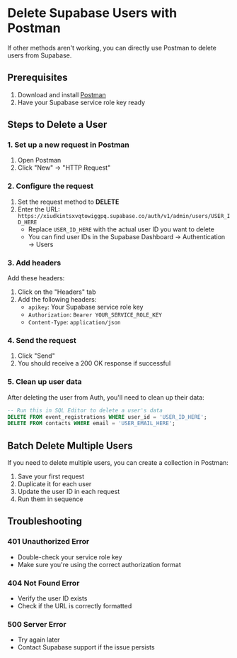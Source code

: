 # Delete Supabase Users with Postman

If other methods aren't working, you can directly use Postman to delete users from Supabase.

## Prerequisites

1. Download and install [Postman](https://www.postman.com/downloads/)
2. Have your Supabase service role key ready

## Steps to Delete a User

### 1. Set up a new request in Postman

1. Open Postman
2. Click "New" → "HTTP Request"

### 2. Configure the request

1. Set the request method to **DELETE**
2. Enter the URL: `https://xiudkintsxvqtowiggpq.supabase.co/auth/v1/admin/users/USER_ID_HERE`
   - Replace `USER_ID_HERE` with the actual user ID you want to delete
   - You can find user IDs in the Supabase Dashboard → Authentication → Users

### 3. Add headers

Add these headers:
1. Click on the "Headers" tab
2. Add the following headers:
   - `apikey`: Your Supabase service role key
   - `Authorization`: `Bearer YOUR_SERVICE_ROLE_KEY`
   - `Content-Type`: `application/json`

### 4. Send the request

1. Click "Send"
2. You should receive a 200 OK response if successful

### 5. Clean up user data

After deleting the user from Auth, you'll need to clean up their data:

```sql
-- Run this in SQL Editor to delete a user's data
DELETE FROM event_registrations WHERE user_id = 'USER_ID_HERE';
DELETE FROM contacts WHERE email = 'USER_EMAIL_HERE';
```

## Batch Delete Multiple Users

If you need to delete multiple users, you can create a collection in Postman:

1. Save your first request
2. Duplicate it for each user
3. Update the user ID in each request
4. Run them in sequence

## Troubleshooting

### 401 Unauthorized Error
- Double-check your service role key
- Make sure you're using the correct authorization format

### 404 Not Found Error
- Verify the user ID exists
- Check if the URL is correctly formatted

### 500 Server Error
- Try again later
- Contact Supabase support if the issue persists 